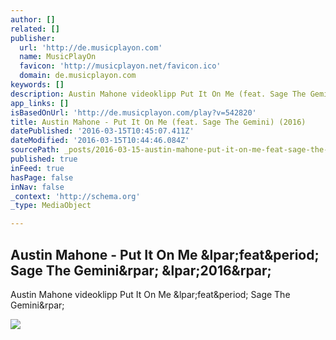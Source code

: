 ```yaml
---
author: []
related: []
publisher:
  url: 'http://de.musicplayon.com'
  name: MusicPlayOn
  favicon: 'http://musicplayon.net/favicon.ico'
  domain: de.musicplayon.com
keywords: []
description: Austin Mahone videoklipp Put It On Me (feat. Sage The Gemini)
app_links: []
isBasedOnUrl: 'http://de.musicplayon.com/play?v=542820'
title: Austin Mahone - Put It On Me (feat. Sage The Gemini) (2016)
datePublished: '2016-03-15T10:45:07.411Z'
dateModified: '2016-03-15T10:44:46.084Z'
sourcePath: _posts/2016-03-15-austin-mahone-put-it-on-me-feat-sage-the-gemini-2016.md
published: true
inFeed: true
hasPage: false
inNav: false
_context: 'http://schema.org'
_type: MediaObject

---
```

<article style=""><h1>Austin Mahone - Put It On Me &amp;lpar;feat&amp;period; Sage The Gemini&amp;rpar; &amp;lpar;2016&amp;rpar;</h1><p>Austin Mahone videoklipp Put It On Me &amp;lpar;feat&amp;period; Sage The Gemini&amp;rpar;</p><img src="http://media0-us-e.musicplayon.net/media2/111352/542820-screenshot.jpg" /></article>